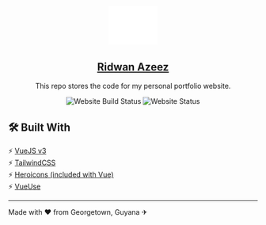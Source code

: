 <p align="center">
  <a href="https://ridwanazeez.github.io/">
    <img alt="My Logo" src="./src/assets/my-logo.svg" width="100" />
    <h2 align="center">Ridwan Azeez</h2>
  </a>
</p> 

<p align="center">This repo stores the code for my personal portfolio website.</p>

<p align="center">
    <img alt="Website Build Status" src="https://img.shields.io/github/actions/workflow/status/ridwanazeez/ridwanazeez.github.io/deploy.yml?style=for-the-badge">
    <img alt="Website Status" src="https://img.shields.io/website?down_message=offline&style=for-the-badge&up_message=online&url=https%3A%2F%2Fridwanazeez.github.io%2F">
</p>

## 🛠 Built With
⚡ [VueJS v3](https://vuejs.org/) \
⚡ [TailwindCSS](https://tailwindcss.com/) \
⚡ [Heroicons (included with Vue)](https://heroicons.com/) \
⚡ [VueUse](https://vueuse.org/)

---
Made with ♥ from Georgetown, Guyana ✈